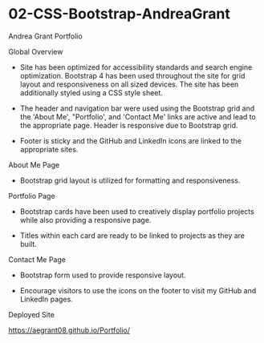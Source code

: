 # 02-CSS-Bootstrap-AndreaGrant

Andrea Grant Portfolio

Global Overview

* Site has been optimized for accessibility standards and search engine optimization. Bootstrap 4 has been used throughout the site for grid layout and responsiveness on all sized devices. The site has been additionally styled using a CSS style sheet.

* The header and navigation bar were used using the Bootstrap grid and the 'About Me', "Portfolio', and 'Contact Me' links are active and lead to the appropriate page. Header is responsive due to Bootstrap grid.

* Footer is sticky and the GitHub and LinkedIn icons are linked to the appropriate sites.

About Me Page

* Bootstrap grid layout is utilized for formatting and responsiveness.

Portfolio Page

* Bootstrap cards have been used to creatively display portfolio projects while also providing a responsive page.

* Titles within each card are ready to be linked to projects as they are built.

Contact Me Page

* Bootstrap form used to provide responsive layout.

* Encourage visitors to use the icons on the footer to visit my GitHub and LinkedIn pages.

Deployed Site

https://aegrant08.github.io/Portfolio/
